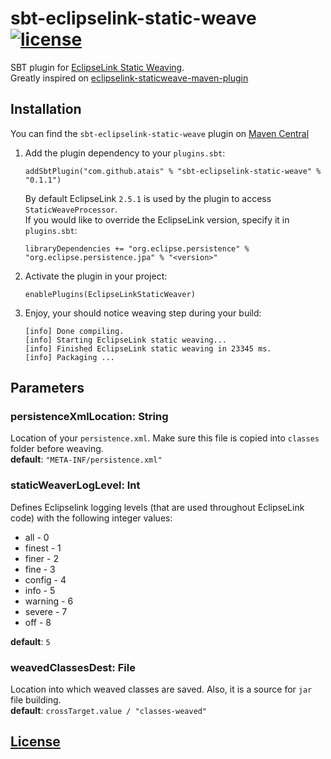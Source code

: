 # sbt-eclipselink-static-weave [![license](https://img.shields.io/github/license/mashape/apistatus.svg?style=flat)](https://github.com/atais/sbt-eclipselink-static-weave/blob/master/LICENSE)

SBT plugin for [EclipseLink Static Weaving](https://wiki.eclipse.org/EclipseLink/UserGuide/JPA/Advanced_JPA_Development/Performance/Weaving/Static_Weaving).
<br>
Greatly inspired on [eclipselink-staticweave-maven-plugin](https://github.com/craigday/eclipselink-staticweave-maven-plugin)

## Installation

You can find the `sbt-eclipselink-static-weave` plugin on [Maven Central](https://search.maven.org/search?q=g:com.github.atais%20AND%20sbt-eclipselink-static-weave)

1. Add the plugin dependency to your `plugins.sbt`:

   ```
   addSbtPlugin("com.github.atais" % "sbt-eclipselink-static-weave" % "0.1.1")
   ```

   By default EclipseLink `2.5.1` is used by the plugin to access `StaticWeaveProcessor`.
   <br>
   If you would like to override the EclipseLink version, specify it in `plugins.sbt`:
   
   ```
   libraryDependencies += "org.eclipse.persistence" % "org.eclipse.persistence.jpa" % "<version>"
   ```

2. Activate the plugin in your project:

   ```
   enablePlugins(EclipseLinkStaticWeaver)
   ```

3. Enjoy, your should notice weaving step during your build:

   ```
   [info] Done compiling.
   [info] Starting EclipseLink static weaving...
   [info] Finished EclipseLink static weaving in 23345 ms.
   [info] Packaging ...
   ```

## Parameters

### persistenceXmlLocation: String
Location of your `persistence.xml`. 
Make sure this file is copied into `classes` folder before weaving. 
<br>**default**: `"META-INF/persistence.xml"`
 
### staticWeaverLogLevel: Int
Defines Eclipselink logging levels (that are used throughout EclipseLink code) with the following integer values:
- all - 0 
- finest - 1 
- finer - 2 
- fine - 3 
- config - 4 
- info - 5 
- warning - 6 
- severe - 7 
- off - 8

**default**: `5`

### weavedClassesDest: File 
Location into which weaved classes are saved. Also, it is a source for `jar` file building.
<br>**default**: `crossTarget.value / "classes-weaved"`

## [License](https://github.com/atais/sbt-eclipselink-static-weave/blob/master/LICENSE)
